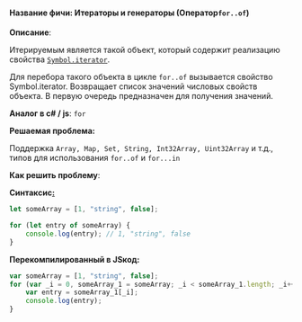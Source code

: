 #### **Название фичи: Итераторы и генераторы \(**Оператор`for..of`**\)**

**Описание**:

Итерируемым является такой объект, который содержит реализацию свойства [`Symbol.iterator`](http://typescript-lang.ru/docs/Symbols.html#symboliterator).

Для перебора такого объекта в цикле `for..of` вызывается свойство Symbol.iterator. Возвращает список значений числовых свойств объекта. В первую очередь предназначен для получения значений.

**Аналог в c\# / js**: `for`

**Решаемая проблема:**

Поддержка `Array, Map, Set, String, Int32Array, Uint32Array` и т.д., типов для использования `for..of` и `for...in`

**Как решить проблему**:

**Синтаксис**[**:**](https://citifox.ru/event/adidas-dance-battle/)

```js
let someArray = [1, "string", false];

for (let entry of someArray) {
    console.log(entry); // 1, "string", false
}
```

**Перекомпилированный в JSкод:**

```js
var someArray = [1, "string", false];
for (var _i = 0, someArray_1 = someArray; _i < someArray_1.length; _i++) {
    var entry = someArray_1[_i];
    console.log(entry);
}
```



